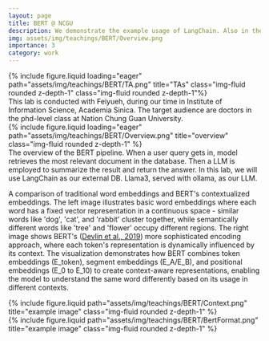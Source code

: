 ```yaml
---
layout: page
title: BERT @ NCGU
description: We demonstrate the example usage of LangChain. Also in the labatory section, students are assigned to improve the embedding model.
img: assets/img/teachings/BERT/Overview.png
importance: 3
category: work
---
```


<style>
.zoom-overlay {
  position: fixed;
  top: 50%;
  left: 50%;
  transform: translate(-50%, -50%);
  width: 80%;
  height: 80%;
  background: rgba(0, 0, 0, 0);
  z-index: 1000;
  display: flex;
  justify-content: center;
  align-items: center;
  opacity: 0;
  visibility: hidden;
  transition: opacity 0.3s ease, visibility 0.3s;
  pointer-events: none;
}

.zoom-overlay img {
  max-width: 100%;
  max-height: 100%;
  object-fit: contain;
  transform: scale(0.9);
  transition: transform 0.3s ease;
}

.zoom-container:hover + .zoom-overlay,
.zoom-overlay:hover {
  opacity: 1;
  visibility: visible;
}

.zoom-container:hover + .zoom-overlay img,
.zoom-overlay:hover img {
  transform: scale(1);
}
</style>

<!-- Add this right before your closing body tag -->
<script>
document.addEventListener('DOMContentLoaded', function() {
  function setupZoomImages() {
    const images = document.querySelectorAll('.img-fluid:not(.zoom-ready)');
    
    images.forEach(img => {
      // Mark image as processed
      img.classList.add('zoom-ready');
      
      // Create wrapper structure
      const wrapper = document.createElement('div');
      wrapper.style.position = 'relative';
      
      // Create container
      const container = document.createElement('div');
      container.className = 'zoom-container';
      
      // Create overlay
      const overlay = document.createElement('div');
      overlay.className = 'zoom-overlay';
      const zoomImg = document.createElement('img');
      zoomImg.src = img.src;
      overlay.appendChild(zoomImg);
      
      // Setup DOM structure
      const originalParent = img.parentNode;
      originalParent.insertBefore(wrapper, img);
      container.appendChild(img);
      wrapper.appendChild(container);
      wrapper.appendChild(overlay);
    });
  }

  // Setup initial images
  setupZoomImages();

  // Setup mutation observer for dynamically added images
  const observer = new MutationObserver(function(mutations) {
    mutations.forEach(function(mutation) {
      if (mutation.addedNodes.length) {
        setupZoomImages();
      }
    });
  });

  observer.observe(document.body, {
    childList: true,
    subtree: true
  });
});
</script>

<div class="row">
    <div class="col-sm mt-3 mt-md-0">
        {% include figure.liquid loading="eager" path="assets/img/teachings/BERT/TA.png" title="TAs" class="img-fluid rounded z-depth-1" class="img-fluid rounded z-depth-1"%}
    </div>
</div>
<div class="caption">
    This lab is conducted with Feiyueh, during our time in Institute of Information Science, Academia Sinica. The target audience are doctors in the phd-level class at Nation Chung Guan University.
</div>
<div class="row">
    <div class="col-sm mt-3 mt-md-0">
        {% include figure.liquid loading="eager" path="assets/img/teachings/BERT/Overview.png" title="overview" class="img-fluid rounded z-depth-1" %}
    </div>
</div>
<div class="caption">
    The overview of the BERT pipeline. When a user query gets in, model retrieves the most relevant document in the database. Then a LLM is employed to summarize the result and return the answer. In this lab, we will use LangChain as our external DB. Llama3, served with ollama, as our LLM.
</div>

A comparison of traditional word embeddings and BERT's contextualized embeddings. The left image illustrates basic word embeddings where each word has a fixed vector representation in a continuous space - similar words like 'dog', 'cat', and 'rabbit' cluster together, while semantically different words like 'tree' and 'flower' occupy different regions. The right image shows BERT's (<a href="https://arxiv.org/abs/1810.04805">Devlin et al., 2019</a>) more sophisticated encoding approach, where each token's representation is dynamically influenced by its context. The visualization demonstrates how BERT combines token embeddings (E_token), segment embeddings (E_A/E_B), and positional embeddings (E_0 to E_10) to create context-aware representations, enabling the model to understand the same word differently based on its usage in different contexts.

<div class="row justify-content-sm-center">
    <div class="col-sm mt-3 mt-md-0">
        {% include figure.liquid path="assets/img/teachings/BERT/Context.png" title="example image" class="img-fluid rounded z-depth-1" %}
    </div>
    <div class="col-sm mt-3 mt-md-0">
        {% include figure.liquid path="assets/img/teachings/BERT/BertFormat.png" title="example image" class="img-fluid rounded z-depth-1" %}
    </div>
</div>




